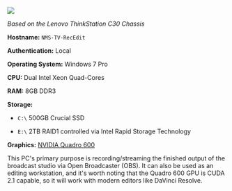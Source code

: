 ![](http://www3.lenovo.com/medias/lenovo-workstation-thinkstation-c30-main.png?context=bWFzdGVyfHJvb3R8MTAwMDk3fGltYWdlL3BuZ3xoMWIvaDliLzk0MzQzNzU5MTM1MDIucG5nfGVlYTY0MWVjYjBkZWE4M2EyNTE0OGIzNjdmMWFiMmU0NzA2ZDViZmJjNGQ3NmE4ZmU5OTBlZTJmNmY4ZGFhMzM)

_Based on the Lenovo ThinkStation C30 Chassis_

**Hostname:** ``NMS-TV-RecEdit``

**Authentication:** Local

**Operating System:** Windows 7 Pro

**CPU:** Dual Intel Xeon Quad-Cores

**RAM:** 8GB DDR3

**Storage:**

- ``C:\`` 500GB Crucial SSD

- ``E:\`` 2TB RAID1 controlled via Intel Rapid Storage Technology

**Graphics:** [NVIDIA Quadro 600](https://www.nvidia.com/content/PDF/data-sheet/nv-ds-quadro-k600-us.pdf)

This PC's primary purpose is recording/streaming the finished output of the broadcast studio via Open Broadcaster (OBS). It can also be used as an editing workstation, and it's worth noting that the Quadro 600 GPU is CUDA 2.1 capable, so it will work with modern editors like DaVinci Resolve.
